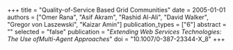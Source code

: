 +++
title = "Quality-of-Service Based Grid Communities"
date = 2005-01-01
authors = ["Omer Rana", "Asif Akram", "Rashid Al-Ali", "David Walker", "Gregor von Laszewski", "Kaizar Amin"]
publication_types = ["6"]
abstract = ""
selected = "false"
publication = "*Extending Web Services Technologies: The Use ofMulti-Agent Approaches*"
doi = "10.1007/0-387-23344-X_8"
+++

